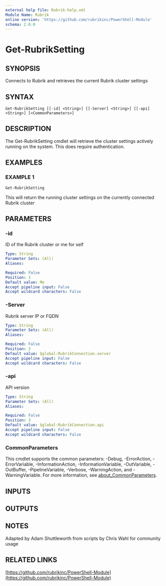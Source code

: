```yaml
---
external help file: Rubrik-help.xml
Module Name: Rubrik
online version: 'https://github.com/rubrikinc/PowerShell-Module'
schema: 2.0.0
---
```


# Get-RubrikSetting

## SYNOPSIS

Connects to Rubrik and retrieves the current Rubrik cluster settings

## SYNTAX

```text
Get-RubrikSetting [[-id] <String>] [[-Server] <String>] [[-api] <String>] [<CommonParameters>]
```

## DESCRIPTION

The Get-RubrikSetting cmdlet will retrieve the cluster settings actively running on the system. This does require authentication.

## EXAMPLES

### EXAMPLE 1

```text
Get-RubrikSetting
```

This will return the running cluster settings on the currently connected Rubrik cluster

## PARAMETERS

### -id

ID of the Rubrik cluster or me for self

```yaml
Type: String
Parameter Sets: (All)
Aliases:

Required: False
Position: 1
Default value: Me
Accept pipeline input: False
Accept wildcard characters: False
```

### -Server

Rubrik server IP or FQDN

```yaml
Type: String
Parameter Sets: (All)
Aliases:

Required: False
Position: 2
Default value: $global:RubrikConnection.server
Accept pipeline input: False
Accept wildcard characters: False
```

### -api

API version

```yaml
Type: String
Parameter Sets: (All)
Aliases:

Required: False
Position: 3
Default value: $global:RubrikConnection.api
Accept pipeline input: False
Accept wildcard characters: False
```

### CommonParameters

This cmdlet supports the common parameters: -Debug, -ErrorAction, -ErrorVariable, -InformationAction, -InformationVariable, -OutVariable, -OutBuffer, -PipelineVariable, -Verbose, -WarningAction, and -WarningVariable. For more information, see [about\_CommonParameters](http://go.microsoft.com/fwlink/?LinkID=113216).

## INPUTS

## OUTPUTS

## NOTES

Adapted by Adam Shuttleworth from scripts by Chris Wahl for community usage

## RELATED LINKS

[https://github.com/rubrikinc/PowerShell-Module](https://github.com/rubrikinc/PowerShell-Module)

